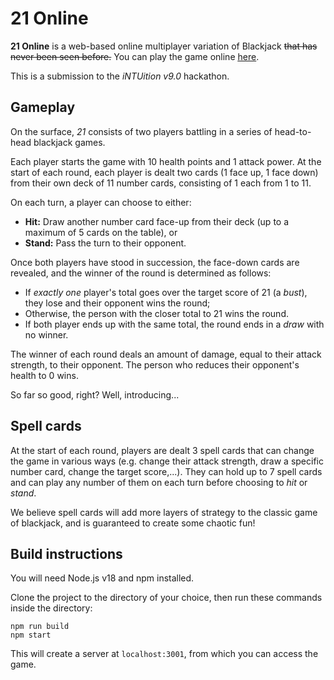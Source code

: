 # 21 Online

**21 Online** is a web-based online multiplayer variation of Blackjack ~~that has never been seen before.~~ You can play the game online <u>[here](https://game-fhxq.onrender.com/)</u>. 


This is a submission to the *iNTUition v9.0* hackathon.

## Gameplay

On the surface, *21* consists of two players battling in a series of head-to-head blackjack games.

Each player starts the game with 10 health points and 1 attack power. At the start of each round, each player is dealt two cards (1 face up, 1 face down) from their own deck of 11 number cards, consisting of 1 each from 1 to 11.

On each turn, a player can choose to either:
- **Hit:** Draw another number card face-up from their deck (up to a maximum of 5 cards on the table), or
- **Stand:** Pass the turn to their opponent.

Once both players have stood in succession, the face-down cards are revealed, and the winner of the round is determined as follows:

- If *exactly one* player's total goes over the target score of 21 (a *bust*), they lose and their opponent wins the round;
- Otherwise, the person with the closer total to 21 wins the round.
- If both player ends up with the same total, the round ends in a *draw* with no winner.

The winner of each round deals an amount of damage, equal to their attack strength, to their opponent. The person who reduces their opponent's health to 0 wins.

So far so good, right? Well, introducing...

## Spell cards

At the start of each round, players are dealt 3 spell cards that can change the game in various ways (e.g. change their attack strength, draw a specific number card, change the target score,...). They can hold up to 7 spell cards and can play any number of them on each turn before choosing to *hit* or *stand*. 

We believe spell cards will add more layers of strategy to the classic game of blackjack, and is guaranteed to create some chaotic fun!

## Build instructions

You will need Node.js v18 and npm installed.

Clone the project to the directory of your choice, then run these commands inside the directory: 

```
npm run build
npm start
```

This will create a server at `localhost:3001`, from which you can access the game.